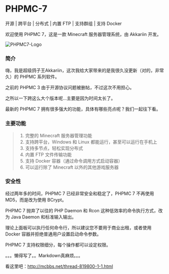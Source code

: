 # PHPMC-7
开源 | 跨平台 | 分布式 | 内置 FTP | 支持群组 | 支持 Docker

欢迎使用 PHPMC 7，这是一款 Minecraft 服务器管理系统，由 Akkariin 开发。

![PHPMC7-Logo](https://i.natfrp.org/90652ab275ce942c71f00eb250104225.png)

### 简介
嗨，我是超级鸽子王Akkariin，这次我给大家带来的是我很久没更新（对的，非常久）的 PHPMC 系列软件。

之前的 PHPMC 3 由于开源协议问题被删帖，不过这次不用担心。

之所以一下跨这么大个版本呢...主要是因为时间太长了。

最新的 PHPMC 7 拥有很多强大的功能，具体有哪些亮点呢？我们一起往下看。

### 主要功能
> 1. 完整的 Minecraft 服务器管理功能
> 2. 支持跨平台，Windows 和 Linux 都能运行，甚至可以运行在手机上
> 3. 支持多节点，轻松实现分布式
> 4. 内置 FTP 文件传输功能
> 5. 支持 Docker 容器（通过命令调用方式启动容器）
> 6. 可以运行除了 Minecraft 以外的其他游戏服务器

### 安全性
经过两年多的时间，PHPMC 7 已经非常安全和稳定了，PHPMC 7 不再使用 MD5，而是改为使用 BCrypt。

PHPMC 7 抛弃了以往的 PHP Daemon 和 Rcon 这种低效率的命令执行方式，改为 Java Daemon 和标准输入输出。

理论上面板可以执行任何命令行，所以建议您不要用于商业出租，或者使用 Docker 容器并拒绝普通用户设置启动命令参数。

PHPMC 7 支持权限细分，每个操作都可以设定权限。

。。。懒得写了。。Markdown真麻烦。。。

看这里吧：http://mcbbs.net/thread-819800-1-1.html
